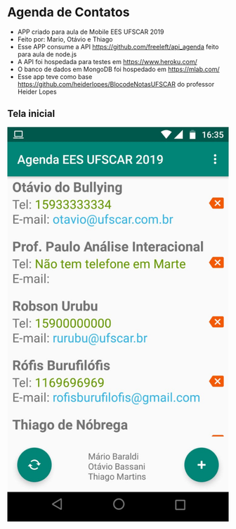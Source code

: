 # Agenda de Contatos
- APP criado para aula de Mobile EES UFSCAR 2019
- Feito por: Mario, Otávio e Thiago
- Esse APP consume a API https://github.com/freeleft/api_agenda feito para aula de node.js 
- A API foi hospedada para testes em https://www.heroku.com/
- O banco de dados em MongoDB foi hospedado em https://mlab.com/
- Esse app teve como base https://github.com/heiderlopes/BlocodeNotasUFSCAR do professor Heider Lopes


## Tela inicial
![alt text](https://raw.githubusercontent.com/freeleft/api_agenda/master/images/ff6ca5a6-f9f3-471d-b83a-560619f15455.jpg)
